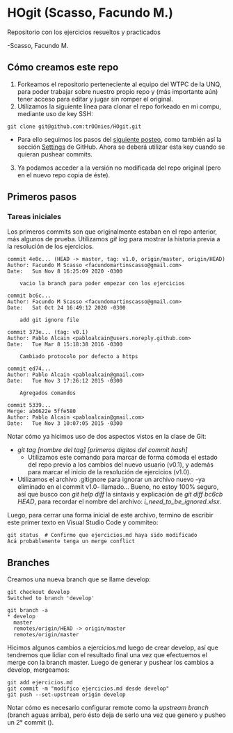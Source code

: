 # HOgit (Scasso, Facundo M.)
Repositorio con los ejercicios resueltos y practicados

-Scasso, Facundo M.


## Cómo creamos este repo

1. Forkeamos el repositorio perteneciente al equipo del WTPC de la UNQ, para poder trabajar sobre nuestro propio repo y (más importante aún) tener acceso para editar y jugar sin romper el original.
2. Utilizamos la siguiente línea para clonar el repo forkeado en mi compu, mediante uso de key SSH:

```
git clone git@github.com:trOOnies/HOgit.git
```

- Para ello seguimos los pasos del [siguiente posteo](https://docs.github.com/en/free-pro-team@latest/github/authenticating-to-github/generating-a-new-ssh-key-and-adding-it-to-the-ssh-agent), como también así la sección [Settings](https://github.com/settings/keys) de GitHub. Ahora se deberá utilizar esta key cuando se quieran pushear commits.

3. Ya podamos acceder a la versión no modificada del repo original (pero en el nuevo repo copia de éste).


## Primeros pasos

### Tareas iniciales

Los primeros commits son que originalmente estaban en el repo anterior, más algunos de prueba.
Utilizamos *git log* para mostrar la historia previa a la resolución de los ejercicios.

```
commit 4e0c... (HEAD -> master, tag: v1.0, origin/master, origin/HEAD)
Author: Facundo M Scasso <facundomartinscasso@gmail.com>                                                                Date:   Sun Nov 8 16:25:09 2020 -0300

    vacio la branch para poder empezar con los ejercicios

commit bc6c...
Author: Facundo M Scasso <facundomartinscasso@gmail.com>
Date:   Sat Oct 24 16:49:12 2020 -0300

    add git ignore file

commit 373e... (tag: v0.1)
Author: Pablo Alcain <pabloalcain@users.noreply.github.com>
Date:   Tue Mar 8 15:18:38 2016 -0300

    Cambiado protocolo por defecto a https

commit ed74...
Author: Pablo Alcain <pabloalcain@gmail.com>
Date:   Tue Nov 3 17:26:12 2015 -0300

    Agregados comandos

commit 5339...
Merge: ab6622e 5ffe580
Author: Pablo Alcain <pabloalcain@gmail.com>
Date:   Tue Nov 3 10:07:05 2015 -0300
```

Notar cómo ya hicimos uso de dos aspectos vistos en la clase de Git:
- *git tag [nombre del tag] [primeros dígitos del commit hash]*
    - Utilizamos este comando para marcar de forma cómoda el estado del repo previo a los cambios del nuevo usuario (v0.1), y además para marcar el inicio de la resolución de ejercicios (v1.0).
- Utilizamos el archivo .gitignore para ignorar un archivo nuevo -ya eliminado en el commit v1.0- llamado... Bueno, no estoy 100% seguro, así que busco con *git help diff* la sintaxis y explicación de *git diff bc6cb HEAD*, para recordar el nombre del archivo: *i_need_to_be_ignored.xlsx*.

Luego, para cerrar una forma inicial de este archivo, termino de escribir este primer texto en Visual Studio Code y commiteo:
```
git status  # Confirmo que ejercicios.md haya sido modificado
Acá probablemente tenga un merge conflict
```

## Branches

Creamos una nueva branch que se llame develop:
```
git checkout develop
Switched to branch 'develop'

git branch -a
* develop
  master
  remotes/origin/HEAD -> origin/master
  remotes/origin/master
```

Hicimos algunos cambios a ejercicios.md luego de crear develop, así que tendremos que lidiar con el resultado final una vez que efectuemos el merge con la branch master. Luego de generar y pushear los cambios a develop, mergeamos:

```
git add ejercicios.md
git commit -m "modifico ejercicios.md desde develop"
git push --set-upstream origin develop
```

Notar cómo es necesario configurar remote como la *upstream branch* (branch aguas arriba), pero ésto deja de serlo una vez que genero y pusheo un 2° commit ().


